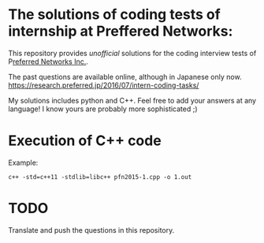 The solutions of coding tests of internship at Preffered Networks:
===

This repository provides *unofficial* solutions for the coding interview tests of P[referred Networks Inc.](https://www.preferred-networks.jp/).

The past questions are available online, although in Japanese only now.
https://research.preferred.jp/2016/07/intern-coding-tasks/

My solutions includes python and C++. Feel free to add your answers at any language! I know yours are probably more sophisticated ;)


# Execution of C++ code

Example:

```
c++ -std=c++11 -stdlib=libc++ pfn2015-1.cpp -o 1.out
```

# TODO

Translate and push the questions in this repository.


